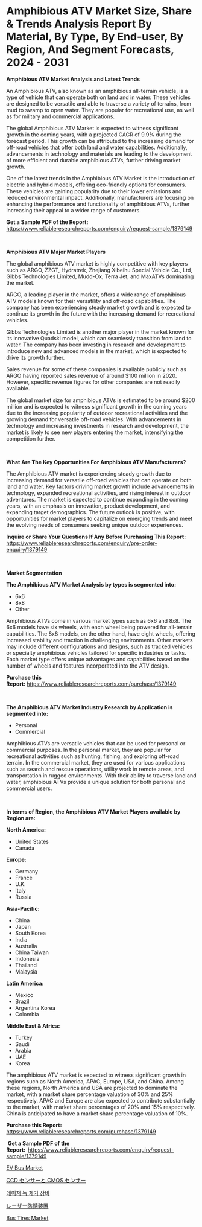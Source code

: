 <p><h1>Amphibious ATV Market Size, Share & Trends Analysis Report By Material, By Type, By End-user, By Region, And Segment Forecasts, 2024 - 2031</h1></p><p><strong>Amphibious ATV Market Analysis and Latest Trends</strong></p>
<p><p>An Amphibious ATV, also known as an amphibious all-terrain vehicle, is a type of vehicle that can operate both on land and in water. These vehicles are designed to be versatile and able to traverse a variety of terrains, from mud to swamp to open water. They are popular for recreational use, as well as for military and commercial applications.</p><p>The global Amphibious ATV Market is expected to witness significant growth in the coming years, with a projected CAGR of 9.9% during the forecast period. This growth can be attributed to the increasing demand for off-road vehicles that offer both land and water capabilities. Additionally, advancements in technology and materials are leading to the development of more efficient and durable amphibious ATVs, further driving market growth.</p><p>One of the latest trends in the Amphibious ATV Market is the introduction of electric and hybrid models, offering eco-friendly options for consumers. These vehicles are gaining popularity due to their lower emissions and reduced environmental impact. Additionally, manufacturers are focusing on enhancing the performance and functionality of amphibious ATVs, further increasing their appeal to a wider range of customers.</p></p>
<p><strong>Get a Sample PDF of the Report:&nbsp;</strong> <a href="https://www.reliableresearchreports.com/enquiry/request-sample/1379149">https://www.reliableresearchreports.com/enquiry/request-sample/1379149</a></p>
<p>&nbsp;</p>
<p><strong>Amphibious ATV Major Market Players</strong></p>
<p><p>The global amphibious ATV market is highly competitive with key players such as ARGO, ZZGT, Hydratrek, Zhejiang Xibeihu Special Vehicle Co., Ltd, Gibbs Technologies Limited, Mudd-Ox, Terra Jet, and MaxATVs dominating the market. </p><p>ARGO, a leading player in the market, offers a wide range of amphibious ATV models known for their versatility and off-road capabilities. The company has been experiencing steady market growth and is expected to continue its growth in the future with the increasing demand for recreational vehicles.</p><p>Gibbs Technologies Limited is another major player in the market known for its innovative Quadski model, which can seamlessly transition from land to water. The company has been investing in research and development to introduce new and advanced models in the market, which is expected to drive its growth further.</p><p>Sales revenue for some of these companies is available publicly such as ARGO having reported sales revenue of around $100 million in 2020. However, specific revenue figures for other companies are not readily available.</p><p>The global market size for amphibious ATVs is estimated to be around $200 million and is expected to witness significant growth in the coming years due to the increasing popularity of outdoor recreational activities and the growing demand for versatile off-road vehicles. With advancements in technology and increasing investments in research and development, the market is likely to see new players entering the market, intensifying the competition further.</p></p>
<p>&nbsp;</p>
<p><strong>What Are The Key Opportunities For Amphibious ATV Manufacturers?</strong></p>
<p><p>The Amphibious ATV market is experiencing steady growth due to increasing demand for versatile off-road vehicles that can operate on both land and water. Key factors driving market growth include advancements in technology, expanded recreational activities, and rising interest in outdoor adventures. The market is expected to continue expanding in the coming years, with an emphasis on innovation, product development, and expanding target demographics. The future outlook is positive, with opportunities for market players to capitalize on emerging trends and meet the evolving needs of consumers seeking unique outdoor experiences.</p></p>
<p><strong>Inquire or Share Your Questions If Any Before Purchasing This Report:</strong> <a href="https://www.reliableresearchreports.com/enquiry/pre-order-enquiry/1379149">https://www.reliableresearchreports.com/enquiry/pre-order-enquiry/1379149</a></p>
<p>&nbsp;</p>
<p><strong>Market Segmentation</strong></p>
<p><strong>The Amphibious ATV Market Analysis by types is segmented into:</strong></p>
<p><ul><li>6x6</li><li>8x8</li><li>Other</li></ul></p>
<p><p>Amphibious ATVs come in various market types such as 6x6 and 8x8. The 6x6 models have six wheels, with each wheel being powered for all-terrain capabilities. The 8x8 models, on the other hand, have eight wheels, offering increased stability and traction in challenging environments. Other markets may include different configurations and designs, such as tracked vehicles or specialty amphibious vehicles tailored for specific industries or tasks. Each market type offers unique advantages and capabilities based on the number of wheels and features incorporated into the ATV design.</p></p>
<p><strong>Purchase this Report:&nbsp;</strong><a href="https://www.reliableresearchreports.com/purchase/1379149">https://www.reliableresearchreports.com/purchase/1379149</a></p>
<p>&nbsp;</p>
<p><strong>The Amphibious ATV Market Industry Research by Application is segmented into:</strong></p>
<p><ul><li>Personal</li><li>Commercial</li></ul></p>
<p><p>Amphibious ATVs are versatile vehicles that can be used for personal or commercial purposes. In the personal market, they are popular for recreational activities such as hunting, fishing, and exploring off-road terrain. In the commercial market, they are used for various applications such as search and rescue operations, utility work in remote areas, and transportation in rugged environments. With their ability to traverse land and water, amphibious ATVs provide a unique solution for both personal and commercial users.</p></p>
<p>&nbsp;</p>
<p><strong>In terms of Region, the Amphibious ATV Market Players available by Region are:</strong></p>
<p>
    <p> <strong> North America: </strong>
        <ul>
            <li>United States</li>
            <li>Canada</li>
        </ul>
        </p> 
    <p> <strong> Europe: </strong>
        <ul>
            <li>Germany</li>
            <li>France</li>
            <li>U.K.</li>
            <li>Italy</li>
            <li>Russia</li>
        </ul>
        </p> 
    <p> <strong> Asia-Pacific: </strong>
        <ul>
            <li>China</li>
            <li>Japan</li>
            <li>South Korea</li>
            <li>India</li>
            <li>Australia</li>
            <li>China Taiwan</li>
            <li>Indonesia</li>
            <li>Thailand</li>
            <li>Malaysia</li>
        </ul>
        </p> 
    <p> <strong> Latin America: </strong>
        <ul>
            <li>Mexico</li>
            <li>Brazil</li>
            <li>Argentina Korea</li>
            <li>Colombia</li>
        </ul>
        </p> 
    <p> <strong> Middle East & Africa: </strong>
        <ul>
            <li>Turkey</li>
            <li>Saudi</li>
            <li>Arabia</li>
            <li>UAE</li>
            <li>Korea</li>
        </ul>
    </p>
    </p>
<p><p>The amphibious ATV market is expected to witness significant growth in regions such as North America, APAC, Europe, USA, and China. Among these regions, North America and USA are projected to dominate the market, with a market share percentage valuation of 30% and 25% respectively. APAC and Europe are also expected to contribute substantially to the market, with market share percentages of 20% and 15% respectively. China is anticipated to have a market share percentage valuation of 10%.</p></p>
<p><strong>Purchase this Report: </strong><a href="https://www.reliableresearchreports.com/purchase/1379149">https://www.reliableresearchreports.com/purchase/1379149</a></p>
<p>&nbsp;<strong>Get a Sample PDF of the Report:&nbsp;&nbsp;</strong><a href="https://www.reliableresearchreports.com/enquiry/request-sample/1379149">https://www.reliableresearchreports.com/enquiry/request-sample/1379149</a></p>
<p><strong></strong></p>
<p><p><a href="https://github.com/kathiaseamanalvaradovlprc2h/Market-Research-Report-List-1/blob/main/ev-bus-market.md">EV Bus Market</a></p><p><a href="https://medium.com/@kelsitorphy644/ccd%E3%81%8A%E3%82%88%E3%81%B3cmos%E3%82%BB%E3%83%B3%E3%82%B5%E3%83%BC%E5%B8%82%E5%A0%B4%E3%81%AE%E3%83%88%E3%83%AC%E3%83%B3%E3%83%89%E3%81%A8%E5%B8%82%E5%A0%B4%E5%88%86%E6%9E%90%E3%81%AF-2024%E5%B9%B4%E3%81%8B%E3%82%892031%E5%B9%B4%E3%81%BE%E3%81%A7%E3%81%AE%E6%9C%9F%E9%96%93%E3%81%AB%E4%BA%88%E6%B8%AC%E3%81%95%E3%82%8C%E3%81%A6%E3%81%84%E3%81%BE%E3%81%99-7b4d4ef252e4">CCD センサーと CMOS センサー</a></p><p><a href="https://medium.com/@elliottlenningoip9vprgu3v/%EC%9D%B4-%EB%AC%B8%EC%9D%80-%ED%95%9C%EA%B5%AD%EC%96%B4%EB%A1%9C-%EB%8B%A4%EC%9D%8C%EA%B3%BC-%EA%B0%99%EC%9D%B4-%EB%B2%88%EC%97%AD%EB%90%A9%EB%8B%88%EB%8B%A4-%EB%A0%88%EC%9D%B4%EC%A0%80-%EB%85%B9-%EC%A0%9C%EA%B1%B0-%EC%9E%A5%EB%B9%84-%EC%8B%9C%EC%9E%A5%EC%9D%80-%EC%8B%9C%EC%9E%A5-%EC%A0%90%EC%9C%A0%EC%9C%A8-%EA%B7%9C%EB%AA%A8-%EB%B0%8F-2031%EB%85%84%EA%B9%8C%EC%A7%80%EC%9D%98-%EC%98%88%EC%83%81-%EC%98%88%EC%B8%A1%EC%97%90-%EC%B4%88%EC%A0%90%EC%9D%84-%EB%A7%9E%EC%B6%A5%EB%8B%88%EB%8B%A4-fdb8b19beb26">레이저 녹 제거 장비</a></p><p><a href="https://medium.com/@janaflo/%E3%83%AC%E3%83%BC%E3%82%B6%E3%83%BC%E9%8C%86%E9%99%A4%E5%8E%BB%E8%A3%85%E7%BD%AE%E5%B8%82%E5%A0%B4-%E5%B8%82%E5%A0%B4cagr-%E5%B8%82%E5%A0%B4%E3%83%88%E3%83%AC%E3%83%B3%E3%83%89-%E3%81%8A%E3%82%88%E3%81%B3%E6%88%90%E9%95%B7%E6%88%A6%E7%95%A5%E3%81%AB%E9%96%A2%E3%81%99%E3%82%8B%E3%82%A4%E3%83%B3%E3%82%B5%E3%82%A4%E3%83%88-2ee5666f4990">レーザー防錆装置</a></p><p><a href="https://github.com/wusalecollins540tpqoz/Market-Research-Report-List-1/blob/main/bus-tires-market.md">Bus Tires Market</a></p></p>